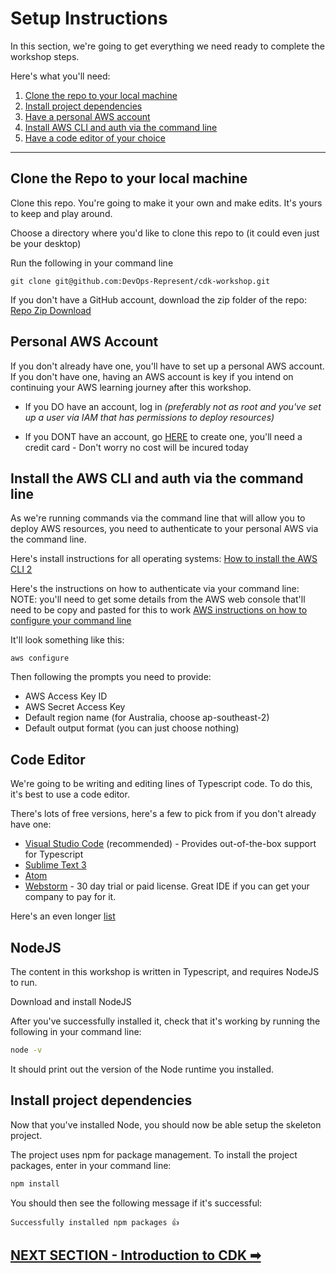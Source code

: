# Setup Instructions
In this section, we're going to get everything we need ready to complete the workshop steps.

Here's what you'll need:
1. [Clone the repo to your local machine](#clone-the-repo-to-your-local-machine)
2. [Install project dependencies](#install-project-dependencies)
3. [Have a personal AWS account](#personal-aws-account)
4. [Install AWS CLI and auth via the command line](#install-the-aws-cli-and-auth-via-the-command-line)
5. [Have a code editor of your choice](#code-editor)

***

## Clone the Repo to your local machine
Clone this repo. You're going to make it your own and make edits. It's yours to keep and play around.

Choose a directory where you'd like to clone this repo to (it could even just be your desktop)

Run the following in your command line

`git clone git@github.com:DevOps-Represent/cdk-workshop.git`

If you don't have a GitHub account, download the zip folder of the repo:
[Repo Zip Download](https://github.com/DevOps-Represent/cdk-workshop/archive/refs/heads/main.zip)

## Personal AWS Account
If you don't already have one, you'll have to set up a personal AWS account. If you don't have one, having an AWS account is key if you intend on continuing your AWS learning journey after this workshop.

- If you DO have an account, log in *(preferably not as root and you've set up a user via IAM that has permissions to deploy resources)*

- If you DONT have an account, go [HERE](https://aws.amazon.com/) to create one, you'll need a credit card - Don't worry no cost will be incured today

## Install the AWS CLI and auth via the command line
As we're running commands via the command line that will allow you to deploy AWS resources, you need to authenticate to your personal AWS via the command line.

Here's install instructions for all operating systems: [How to install the AWS CLI 2](https://docs.aws.amazon.com/cli/latest/userguide/install-cliv2.html)

Here's the instructions on how to authenticate via your command line:
NOTE: you'll need to get some details from the AWS web console that'll need to be copy and pasted for this to work
[AWS instructions on how to configure your command line](https://docs.aws.amazon.com/cli/latest/userguide/cli-configure-quickstart.html#cli-configure-quickstart-config)

It'll look something like this:
```
aws configure
```
Then following the prompts you need to provide:
- AWS Access Key ID
- AWS Secret Access Key
- Default region name (for Australia, choose ap-southeast-2)
- Default output format (you can just choose nothing)


## Code Editor
We're going to be writing and editing lines of Typescript code. To do this, it's best to use a code editor.

There's lots of free versions, here's a few to pick from if you don't already have one:

- [Visual Studio Code](https://code.visualstudio.com/) (recommended) - Provides out-of-the-box support for Typescript
- [Sublime Text 3](https://www.sublimetext.com/3)
- [Atom](https://github.com/atom)
- [Webstorm](https://www.jetbrains.com/webstorm/) - 30 day trial or paid license. Great IDE if you can get your company to pay for it.

Here's an even longer [list](https://hackr.io/blog/web-development-ide)


## NodeJS
The content in this workshop is written in Typescript, and requires NodeJS to run.

Download and install NodeJS

After you've successfully installed it, check that it's working by running the following in your command line:

```sh
node -v
```
It should print out the version of the Node runtime you installed.

## Install project dependencies
Now that you've installed Node, you should now be able setup the skeleton project.

The project uses npm for package management. To install the project packages, enter in your command line:

```sh
npm install
```

You should then see the following message if it's successful:
```
Successfully installed npm packages 👍
```
## [NEXT SECTION  - Introduction to CDK ➡](01-introduction-to-cdk.md)
